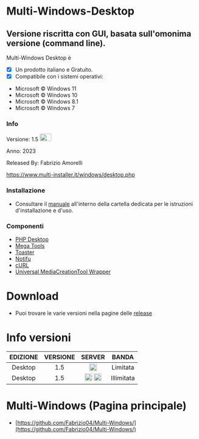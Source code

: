 # Multi-Windows-Desktop
## Versione riscritta con GUI,  basata sull'omonima versione (command line).

Multi-Windows Desktop è 

- [x] Un prodotto italiano e Gratuito.
- [x] Compatibile con i sistemi operativi:
- Microsoft © Windows 11
- Microsoft © Windows 10
- Microsoft © Windows 8.1
- Microsoft © Windows 7

### Info

Versione: 1.5 <img src="https://www.multi-installer.it/img/new.gif" width="30" height="20">

Anno: 2023

Released By: Fabrizio Amorelli

https://www.multi-installer.it/windows/desktop.php

### Installazione
- Consultare il [manuale](program/Multi-Windows-Desktop.pdf) all'interno della cartella dedicata per le istruzioni d'installazione e d'uso.

### Componenti
- [PHP Desktop](https://github.com/cztomczak/phpdesktop/)
- [Mega Tools](https://megous.com/git/megatools/)
- [Toaster](https://github.com/nels-o/toaster)
- [Notifu](https://www.paralint.com/projects/notifu/)
- [cURL](https://curl.haxx.se)
- [Universal MediaCreationTool Wrapper](https://github.com/AveYo/MediaCreationTool.bat)

# Download
- Puoi trovare le varie versioni nella pagine delle <a href="https://github.com/Fabrizio04/Multi-Windows-Desktop/releases">release</a>

# Info versioni

| EDIZIONE | VERSIONE | SERVER | BANDA |
|:-------:|:-------:|:-------:|:-------:|
| Desktop | 1.5 | <img src="https://www.multi-installer.it/windows/ico/Mega.png" title="Mega Cloud" width="20" height="20" > | Limitata |
| Desktop | 1.5 | <img src="https://www.multi-installer.it/windows/ico/Windows.png" title="Official Microsoft" width="20" height="20" > <img src="https://www.multi-installer.it/windows/ico/Multi.png" title="Multi Server" width="20" height="20" > | Illimitata |

# Multi-Windows (Pagina principale)
- [https://github.com/Fabrizio04/Multi-Windows/](https://github.com/Fabrizio04/Multi-Windows/)
